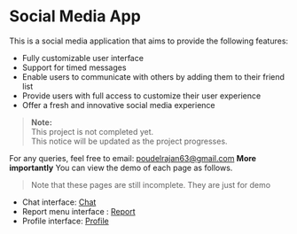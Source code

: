 # Social Media App

This is a social media application that aims to provide the following features:

- Fully customizable user interface
- Support for timed messages
- Enable users to communicate with others by adding them to their friend list
- Provide users with full access to customize their user experience
- Offer a fresh and innovative social media experience

> **Note:**  
> This project is not completed yet.  
> This notice will be updated as the project progresses.

For any queries, feel free to email: [poudelrajan63@gmail.com](mailto:poudelrajan63@gmail.com)
**More importantly**
You can view the demo of each page as follows.
> Note that these pages are still incomplete. They are just for demo

- Chat interface:         [Chat](https://razan-poudel.github.io/smapp/front/home.html)
- Report menu interface : [Report](https://razan-poudel.github.io/smapp/front/friendinfo/index.html)
- Profile interface:      [Profile](https://razan-poudel.github.io/smapp/front/friendinfo/profile.html)
